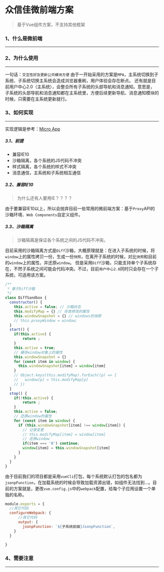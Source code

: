 # 众信佳微前端方案
> 基于Vue组件方案，不支持其他框架

### 1、什么是微前端
----

### 2、为什么使用
----
一句话：`交互性好及更新公共模块方便`
由于一开始采用的方案是`MPA`，主系统切换到子系统、子系统切换主系统会造成浏览器重刷，用户体验会存在断点。
还有就是目前用户中心2.0（主系统），会整合所有子系统的头部导航和消息通知。意思是，子系统的头部导航和消息通知都在主系统里，方便后续更新导航、消息通知模块的时候，只需要在主系统更新就行。
### 3、如何实现
----
实现逻辑是参考：[Micro App](https://zeroing.jd.com/micro-app/docs.html#/)
##### 3.1、前提
* 兼容IE10
* 沙箱隔离，各个系统的JS代码不冲突
* 样式隔离，各个系统的样式不冲突
* 消息通信，主系统和子系统相互通信
##### 3.2、兼容IE10
>为什么还有人要用IE？？？？

由于要兼容IE10以上，所以会抛弃目前一些常用的微前端方案：基于`Proxy`API的沙箱环境、`Web Components`自定义组件。

##### 3.3、沙箱隔离
> 沙箱隔离是保证各个系统之间的JS代码不冲突。

目前采用的沙箱隔离方式是`Diff`沙箱，大概原理就是：在进入子系统的时候，将`window`上的属性拷贝一份，生成一份`快照`，在离开子系统的时候，对比`快照`和目前的`window`上的属性，并还原`window`。
但是采用`Diff`沙箱，只能支持单个子系统存在，不然子系统之间可能会代码冲突。不过，目前`用户中心2.0`同时只会存在一个子系统，可适用该方案。
```javascript
/**
 * 基于Diff沙箱
 */
class DiffSandbox {
  constructor() {
    this.active = false; // 沙箱状态
    this.modifyMap = {} // 存放修改的属性
    this.windowSnapshot = {} // windows的快照
    // this.proxyWindow = window;
  }
  start() {
    if(this.active) {
        return ;
    }
    this.active = true;
    // 缓存window对象上的属性
    this.windowSnapshot = {}
    for (const item in window) {
      this.windowSnapshot[item] = window[item]
    }
    // Object.keys(this.modifyMap).forEach((p) => {
    //   window[p] = this.modifyMap[p]
    // })
  }
  stop() {
    if(!this.active) {
        return ;
    }
    this.active = false;
    // 还原window的属性
    for (const item in window) {
      if (this.windowSnapshot[item] !== window[item]) {
        // 记录变更
        // this.modifyMap[item] = window[item]
        // 还原window
        if(item === '0') continue;
        window[item] = this.windowSnapshot[item]
      }
    }
  }
}
```
由于目前我们的项目都是采用`vueCli`打包，每个系统默认打包的包名都为`jsonpFunction`，在加载系统的时候会导致加载资源出错，如组件无法找到...。目前的方案就是，更改`vue.config.js`中的`webpack`配置，给每个子应用设置一个单独的名称。
```javascript
module.exports = {
  //其它代码
  configureWebpack: {
      //其它代码
      output: {
        jsonpFunction: `${子系统前缀}JsonpFunction`,
    }
  }
  
}
```
### 4、需要注意
----

